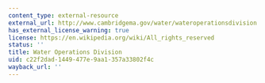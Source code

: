 ```yaml
---
content_type: external-resource
external_url: http://www.cambridgema.gov/water/wateroperationsdivision.aspx
has_external_license_warning: true
license: https://en.wikipedia.org/wiki/All_rights_reserved
status: ''
title: Water Operations Division
uid: c22f2dad-1449-477e-9aa1-357a33802f4c
wayback_url: ''
---
```

